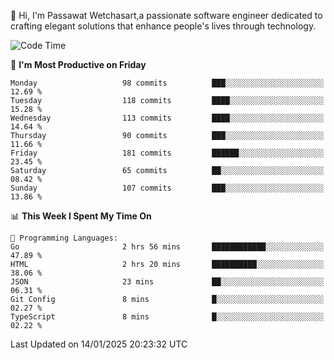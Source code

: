 
👋 Hi, I'm Passawat Wetchasart,a passionate software engineer dedicated to crafting elegant solutions that enhance people's lives through technology.


<!--START_SECTION:waka-->
![Code Time](http://img.shields.io/badge/Code%20Time-1%2C904%20hrs%206%20mins-blue)

📅 **I'm Most Productive on Friday** 

```text
Monday                   98 commits          ███░░░░░░░░░░░░░░░░░░░░░░   12.69 % 
Tuesday                  118 commits         ████░░░░░░░░░░░░░░░░░░░░░   15.28 % 
Wednesday                113 commits         ████░░░░░░░░░░░░░░░░░░░░░   14.64 % 
Thursday                 90 commits          ███░░░░░░░░░░░░░░░░░░░░░░   11.66 % 
Friday                   181 commits         ██████░░░░░░░░░░░░░░░░░░░   23.45 % 
Saturday                 65 commits          ██░░░░░░░░░░░░░░░░░░░░░░░   08.42 % 
Sunday                   107 commits         ███░░░░░░░░░░░░░░░░░░░░░░   13.86 % 
```


📊 **This Week I Spent My Time On** 

```text
💬 Programming Languages: 
Go                       2 hrs 56 mins       ████████████░░░░░░░░░░░░░   47.89 % 
HTML                     2 hrs 20 mins       ██████████░░░░░░░░░░░░░░░   38.06 % 
JSON                     23 mins             ██░░░░░░░░░░░░░░░░░░░░░░░   06.31 % 
Git Config               8 mins              █░░░░░░░░░░░░░░░░░░░░░░░░   02.27 % 
TypeScript               8 mins              █░░░░░░░░░░░░░░░░░░░░░░░░   02.22 % 
```


 Last Updated on 14/01/2025 20:23:32 UTC
<!--END_SECTION:waka-->

<!--
**markpassawat/markpassawat** is a ✨ _special_ ✨ repository because its `README.md` (this file) appears on your GitHub profile.

Here are some ideas to get you started:

- 🔭 I’m currently working on ...
- 🌱 I’m currently learning ...
- 👯 I’m looking to collaborate on ...
- 🤔 I’m looking for help with ...
- 💬 Ask me about ...
- 📫 How to reach me: ...
- 😄 Pronouns: He/Him
- ⚡ Fun fact: ...
-->
